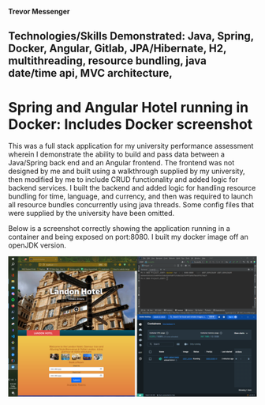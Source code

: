 <strong> Trevor Messenger </strong>

## Technologies/Skills Demonstrated: Java, Spring, Docker, Angular, Gitlab, JPA/Hibernate, H2, multithreading, resource bundling, java date/time api, MVC architecture, 

# Spring and Angular Hotel running in Docker: Includes Docker screenshot

This was a full stack application for my university performance assessment wherein I demonstrate the ability to build and pass data between a Java/Spring back end
and an Angular frontend. The frontend was not designed by me and built using a walkthrough supplied by my university, then modified by me to include CRUD functionality and added logic for
backend services.  I built the backend and added logic for handling resource bundling for time, language, and currency, and then was required to launch all resource bundles
concurrently using java threads. Some config files that were supplied by the university have been omitted.

Below is a screenshot correctly showing the application running in a container and being exposed on port:8080. I built my docker image off an openJDK version.

![img.png](img.png)




